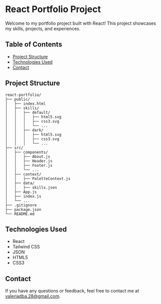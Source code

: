 # React Portfolio Project

Welcome to my portfolio project built with React! This project showcases my skills, projects, and experiences.

## Table of Contents

- [Project Structure](#project-structure)
- [Technologies Used](#technologies-used)
- [Contact](#contact)

## Project Structure
```
react-portfolio/
├── public/
│   ├── index.html
│   ├── skills/
│   │   ├── default/
│   │   │   ├── html5.svg
│   │   │   ├── css3.svg
│   │   │   └── ...
│   │   ├── dark/
│   │   │   ├── html5.svg
│   │   │   ├── css3.svg
│   │   │   └── ...
├── src/
│   ├── components/
│   │   ├── About.js
│   │   ├── Header.js
│   │   ├── Footer.js
│   │   └── ...
│   ├── context/
│   │   ├── PaletteContext.js
│   ├── data/
│   │   ├── skills.json
│   ├── App.js
│   ├── index.js
│   └── ...
├── .gitignore
├── package.json
└── README.md
```

## Technologies Used
* React
* Tailwind CSS
* JSON
* HTML5
* CSS3

## Contact
If you have any questions or feedback, feel free to contact me at valeriadba.28@gmail.com.